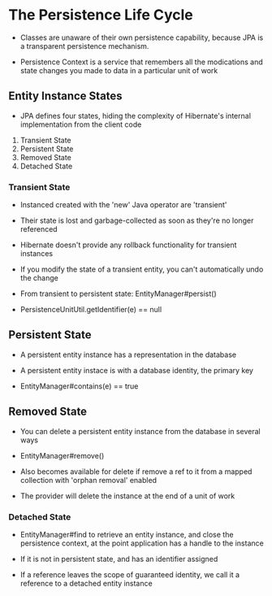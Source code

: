 # The Persistence Life Cycle

- Classes are unaware of their own persistence capability, because JPA is a
  transparent persistence mechanism.

- Persistence Context is a service that remembers all the modications and state
  changes you made to data in a particular unit of work

## Entity Instance States

- JPA defines four states, hiding the complexity of Hibernate's internal
  implementation from the client code

1. Transient State
2. Persistent State
3. Removed State
4. Detached State

### Transient State

- Instanced created with the 'new' Java operator are 'transient'

- Their state is lost and garbage-collected as soon as they're no longer referenced

- Hibernate doesn't provide any rollback functionality for transient instances

- If you modify the state of a transient entity, you can't automatically undo the change

- From transient to persistent state: EntityManager#persist()

- PersistenceUnitUtil.getIdentifier(e) == null

## Persistent State

- A persistent entity instance has a representation in the database

- A persistent entity instace is with a database identity, the primary key

- EntityManager#contains(e) == true

## Removed State

- You can delete a persistent entity instance from the database in several ways

- EntityManager#remove()

- Also becomes available for delete if remove a ref to it from a mapped
  collection with 'orphan removal' enabled

- The provider will delete the instance at the end of a unit of work

### Detached State

- EntityManager#find to retrieve an entity instance, and close the persistence
  context, at the point application has a handle to the instance

- If it is not in persistent state, and has an identifier assigned

- If a reference leaves the scope of guaranteed identity, we call it a reference
  to a detached entity instance
